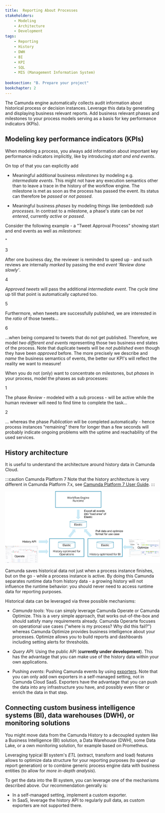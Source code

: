 ```yaml
---
title:  Reporting About Processes
stakeholders:
    - Modeling
    - Architecture
    - Development
tags:
    - Reporting
    - History
    - DWH
    - BI
    - KPI
    - SQL
    - MIS (Management Information System)

booksection: "B. Prepare your project"
bookchapter: 2
---
```


The Camunda engine automatically collects audit information about historical process or decision instances. Leverage this data by generating and displaying business relevant reports. Add business relevant phases and milestones to your process models serving as a basis for key performance indicators (KPIs).


## Modeling key performance indicators (KPIs)

When modeling a process, you always add information about important key performance indicators implicitly, like by introducing *start and end events*.

On top of that you can explicitly add

- Meaningful additional business *milestones* by modeling e.g. *intermediate events*. This might not have any execution semantics other than to leave a trace in the history of the workflow engine. The milestone is met as soon as the process has passed the event. Its status can therefore be *passed* or *not passed*.

- Meaningful business *phases* by modeling things like (embedded) *sub processes*. In contrast to a milestone, a phase's state can be *not entered*, currently *active* or *passed*.




Consider the following example - a "Tweet Approval Process" showing start and end events as well as *milestones*:

<div bpmn="reporting-about-processes-assets/TwitterReportingMilestone.bpmn" callouts="end_event_review_done_slowly,intermediate_event_tweet_approved,end_event_tweet_published,end_event_tweet_unpublished" />"

<span className="callout">3</span>

After one business day, the reviewer is reminded to speed up - and such reviews are internally *marked* by passing the end *event 'Review done slowly'*.

<span className="callout">4</span>

*Approved tweets* will pass the additional *intermediate event*. The *cycle time* up till that point is automatically captured too.

<span className="callout">5</span>

Furthermore, when tweets are successfully published, we are interested in the *ratio* of those tweets...

<span className="callout">6</span>

...when being compared to tweets that do not get published. Therefore, we model *two different end events* representing those two business end states of the process. Note that duplicate tweets will be *not published* even though they have been *approved* before. The more precisely we describe and *name* the business semantics of events, the better our KPI's will reflect the reality we want to measure!


When you do not (only) want to concentrate on milestones, but *phases* in your process, model the phases as sub processes:

<div bpmn="reporting-about-processes-assets/TwitterReportingPhases.bpmn" callouts="sub_process_review,sub_process_publication" />


<span className="callout">1</span>

The phase *Review* - modeled with a sub process - will be active while the human reviewer will need to find time to complete the task...

<span className="callout">2</span>

... whereas the phase *Publication* will be completed automatically - hence process instances "remaining" there for longer than a few seconds will probably indicate ongoing problems with the uptime and reachability of the used services.




## History architecture

It is useful to understand the architecture around history data in Camunda Cloud. 

:::caution Camunda Platform 7
Note that the history architecture is very different in Camunda Platform 7.x, see [Camunda Platform 7 User Guide](https://docs.camunda.org/manual/latest/user-guide/process-engine/history/).
:::


![History architecture](reporting-about-processes-assets/history-architecture.png)

Camunda saves historical data not just when a process instance finishes, but on the go - while a process instance is active. By doing this Camunda separates runtime data from history data - a growing history will not influence the runtime behavior: you should never need to access runtime data for reporting purposes.

Historical data can be leveraged via three possible mechanisms:

- *Camunda tools*: You can simply leverage Camunda Operate or Camunda Optimize. This is a very simple approach, that works out-of-the-box and should satisfy many requirements already. Camunda Operarte focuses on operational use cases ("where is my process? Why did this fail?") whereas Camunda Optimize provides business intelligence about your processes. Optimize allows you to build reports and dashboards including setting alerts for thresholds.

- *Query API*: Using the public API (**currently under development**). This has the advantage that you can make use of the history data within your own applications. 

- Pushing *events*: Pushing Camunda events by using [exporters](/docs/components/zeebe/technical-concepts/architecture/#exporter). Note that you can only add own exporters in a self-managed setting, not in Camunda Cloud SaaS. Exporters have the advantage that you can push the data into any infrastructure you have, and possibly even filter or enrich the data in that step.



## Connecting custom business intelligence systems (BI), data warehouses (DWH), or monitoring solutions

You might move data from the Camunda History to a decoupled system like a Business Intelligence (BI) solution, a Data Warehouse (DWH), some Data Lake, or a own monitoring solution, for example based on Prometheus.

Leveraging typical BI system's *ETL* (extract, transform and load) features allows to optimize data structure for your reporting purposes (to *speed up* report generation) or to combine generic process engine data with business entities (to allow for *more in-depth analysis*).

To get the data into the BI system, you can leverage one of the mechanisms described above. Our recommendation genrally is:

- In a self-managed setting, implement a custom exporter.
- In SaaS, leverage the history API to regularly pull data, as custom exporters are not supported there.